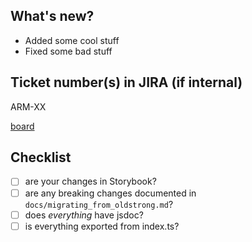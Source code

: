 ## What's new?

- Added some cool stuff
- Fixed some bad stuff

## Ticket number(s) in JIRA (if internal)

ARM-XX

[board](https://rocketmakers.atlassian.net/jira/software/projects/HM/boards/172)

## Checklist

- [ ] are your changes in Storybook?
- [ ] are any breaking changes documented in `docs/migrating_from_oldstrong.md`?
- [ ] does _everything_ have jsdoc?
- [ ] is everything exported from index.ts?
